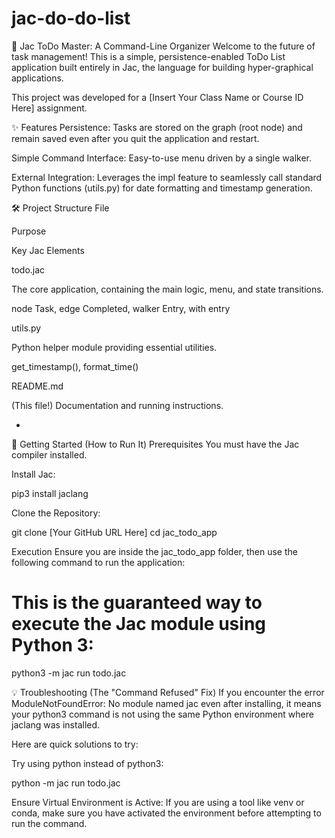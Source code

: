 # jac-do-do-list
🚀 Jac ToDo Master: A Command-Line Organizer
Welcome to the future of task management! This is a simple, persistence-enabled ToDo List application built entirely in Jac, the language for building hyper-graphical applications.

This project was developed for a [Insert Your Class Name or Course ID Here] assignment.

✨ Features
Persistence: Tasks are stored on the graph (root node) and remain saved even after you quit the application and restart.

Simple Command Interface: Easy-to-use menu driven by a single walker.

External Integration: Leverages the impl feature to seamlessly call standard Python functions (utils.py) for date formatting and timestamp generation.

🛠️ Project Structure
File

Purpose

Key Jac Elements

todo.jac

The core application, containing the main logic, menu, and state transitions.

node Task, edge Completed, walker Entry, with entry

utils.py

Python helper module providing essential utilities.

get_timestamp(), format_time()

README.md

(This file!) Documentation and running instructions.

-

🏃 Getting Started (How to Run It)
Prerequisites
You must have the Jac compiler installed.

Install Jac:

pip3 install jaclang

Clone the Repository:

git clone [Your GitHub URL Here]
cd jac_todo_app

Execution
Ensure you are inside the jac_todo_app folder, then use the following command to run the application:

# This is the guaranteed way to execute the Jac module using Python 3:
python3 -m jac run todo.jac

💡 Troubleshooting (The "Command Refused" Fix)
If you encounter the error ModuleNotFoundError: No module named jac even after installing, it means your python3 command is not using the same Python environment where jaclang was installed.

Here are quick solutions to try:

Try using python instead of python3:

python -m jac run todo.jac

Ensure Virtual Environment is Active: If you are using a tool like venv or conda, make sure you have activated the environment before attempting to run the command.
